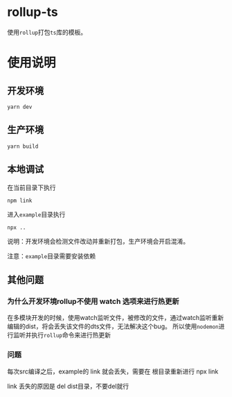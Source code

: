 # rollup-ts

使用`rollup`打包`ts`库的模板。

# 使用说明

## 开发环境

```
yarn dev
```

## 生产环境

```
yarn build

```

## 本地调试

在当前目录下执行

```
npm link
```

进入`example`目录执行

```
npx ..
```

说明：开发环境会检测文件改动并重新打包，生产环境会开启混淆。

注意：`example`目录需要安装依赖

## 其他问题

### 为什么开发环境rollup不使用 watch 选项来进行热更新

在多模块开发的时候，使用watch监听文件，被修改的文件，通过watch监听重新编辑的dist，将会丢失该文件的dts文件，无法解决这个bug。
所以使用`nodemon`进行监听并执行`rollup`命令来进行热更新

### 问题

每次src编译之后，example的 link 就会丢失，需要在 根目录重新进行 npx link

link 丢失的原因是  del dist目录，不要del就行
